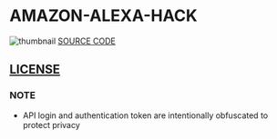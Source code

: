 # **AMAZON-ALEXA-HACK**
![thumbnail](https://lifeboat.com/images/alexa.big.jpg)
[SOURCE CODE](https://github.com/chrisjim316/Amazon-Alexa-Hack)
## [LICENSE](https://github.com/chrisjim316/Amazon-Alexa-Hack/blob/master/LICENSE)

### **NOTE** 
- API login and authentication token are intentionally obfuscated to protect privacy 
